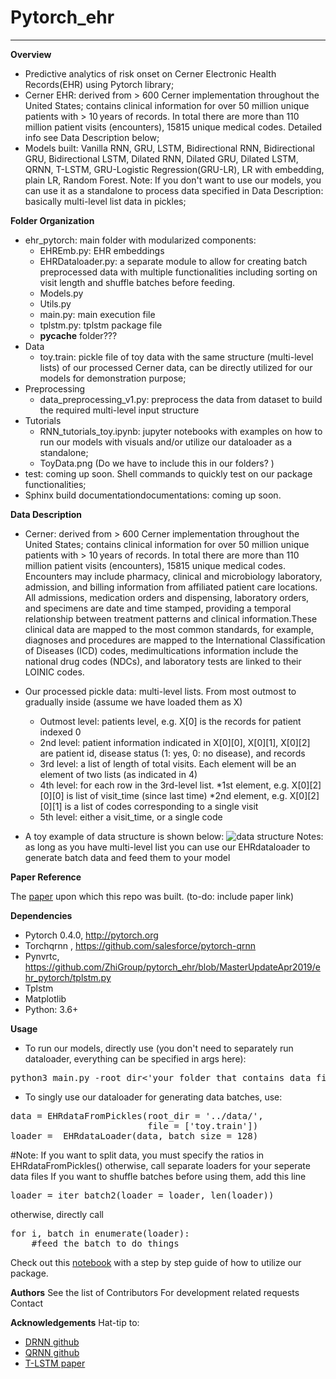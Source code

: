 # Pytorch_ehr
***************** 

**Overview**

* Predictive analytics of risk onset on Cerner Electronic Health Records(EHR) using Pytorch library;
* Cerner EHR: derived from > 600 Cerner implementation throughout the United States; contains clinical information for over 50 million unique patients with > 10 years of records. In total there are more than 110 million patient visits (encounters), 15815 unique medical codes. Detailed info see Data Description below;
* Models built: Vanilla RNN, GRU, LSTM, Bidirectional RNN, Bidirectional GRU, Bidirectional LSTM, Dilated RNN, Dilated GRU, Dilated LSTM, QRNN, T-LSTM, GRU-Logistic Regression(GRU-LR), LR with embedding, plain LR, Random Forest. 
  Note: If you don't want to use our models, you can use it as a standalone to process data specified in Data Description: basically multi-level list data in pickles;

**Folder Organization**
* ehr_pytorch: main folder with modularized components:
    * EHREmb.py: EHR embeddings
    * EHRDataloader.py: a separate module to allow for creating batch preprocessed data with multiple functionalities including sorting on visit length and shuffle batches before feeding.
    * Models.py
    * Utils.py
    * main.py: main execution file
    * tplstm.py: tplstm package file
    * __pycache__ folder???
* Data
    * toy.train: pickle file of  toy data with the same structure (multi-level lists) of our processed Cerner data, can be directly utilized for our models for demonstration purpose;
* Preprocessing
    * data_preprocessing_v1.py: preprocess the data from dataset to build the required multi-level input structure
* Tutorials 
    * RNN_tutorials_toy.ipynb: jupyter notebooks with examples on how to run our models with visuals and/or utilize our dataloader as a standalone;
    * ToyData.png (Do we have to include this in our folders? )  
* test: coming up soon. Shell commands to quickly test on our package functionalities;
* Sphinx build documentationdocumentations: coming up soon.

**Data Description**

*  Cerner: derived from > 600 Cerner implementation throughout the United States; contains clinical information for over 50 million unique patients with > 10 years of records. In total there are more than 110 million patient visits (encounters), 15815 unique medical codes. Encounters may include pharmacy, clinical and microbiology laboratory, admission, and billing information from affiliated patient care locations. All admissions, medication orders and dispensing, laboratory orders, and specimens are date and time stamped, providing a temporal relationship between treatment patterns and clinical information.These clinical data are mapped to the most common standards, for example, diagnoses and procedures are mapped to the International Classification of Diseases (ICD) codes, medimultications information include the national drug codes (NDCs), and laboratory tests are linked to their LOINIC codes.

*  Our processed pickle data: multi-level lists. From most outmost to gradually inside (assume we have loaded them as X)
    * Outmost level: patients level, e.g. X[0] is the records for patient indexed 0
    * 2nd level: patient information indicated in X[0][0], X[0][1], X[0][2] are patient id, disease status (1: yes, 0: no disease), and records
    * 3rd level: a list of length of total visits. Each element will be an element of two lists (as indicated in 4)
    * 4th level: for each row in the 3rd-level list. 
        *1st element, e.g. X[0][2][0][0] is list of visit_time (since last time)
        *2nd element, e.g. X[0][2][0][1] is a list of codes corresponding to a single visit
    * 5th level: either a visit_time, or a single code
*  A toy example of data structure is shown below: 
![data structure](https://github.com/ZhiGroup/pytorch_ehr/blob/master/tutorials/ToyData.png)
Notes: as long as you have multi-level list you can use our EHRdataloader to generate batch data and feed them to your model

**Paper Reference**

The [paper]() upon which this repo was built. (to-do: include paper link)

**Dependencies**
* Pytorch 0.4.0, http://pytorch.org
* Torchqrnn , https://github.com/salesforce/pytorch-qrnn
* Pynvrtc, https://github.com/ZhiGroup/pytorch_ehr/blob/MasterUpdateApr2019/ehr_pytorch/tplstm.py
* Tplstm 
* Matplotlib
* Python: 3.6+

**Usage**
* To run our models, directly use (you don't need to separately run dataloader, everything can be specified in args here):
<pre>
python3 main.py -root_dir<'your folder that contains data file(s)'> -files<['filename(train)' 'filename(valid)' 'filename(test)']> -which_model<'RNN'> -optimizer<'adam'> ....(feed as many args as you please)
</pre>

* To singly use our dataloader for generating data batches, use:
<pre>
data = EHRdataFromPickles(root_dir = '../data/', 
                          file = ['toy.train'])
loader =  EHRdataLoader(data, batch_size = 128)
</pre>  
  #Note: If you want to split data, you must specify the ratios in EHRdataFromPickles()
         otherwise, call separate loaders for your seperate data files 
         If you want to shuffle batches before using them, add this line 
 <pre>
loader = iter_batch2(loader = loader, len(loader))
</pre>
otherwise, directly call 

<pre>
for i, batch in enumerate(loader): 
    #feed the batch to do things
</pre>

Check out this [notebook](https://github.com/ZhiGroup/pytorch_ehr/blob/master/tutorials/RNN_tutorials_toy.ipynb) with a step by step guide of how to utilize our package. 

**Authors**
See the list of Contributors
For development related requests Contact

**Acknowledgements**
Hat-tip to:
* [DRNN github](https://github.com/zalandoresearch/pt-dilate-rnn)
* [QRNN github](https://github.com/salesforce/pytorch-qrnn)
* [T-LSTM paper](http://biometrics.cse.msu.edu/Publications/MachineLearning/Baytasetal_PatientSubtypingViaTimeAwareLSTMNetworks.pdf)



